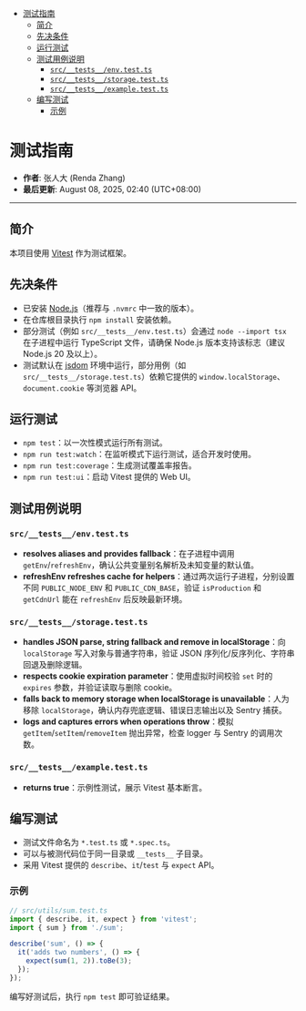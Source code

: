 <!-- START doctoc generated TOC please keep comment here to allow auto update -->
<!-- DON'T EDIT THIS SECTION, INSTEAD RE-RUN doctoc TO UPDATE -->

- [测试指南](#%E6%B5%8B%E8%AF%95%E6%8C%87%E5%8D%97)
  - [简介](#%E7%AE%80%E4%BB%8B)
  - [先决条件](#%E5%85%88%E5%86%B3%E6%9D%A1%E4%BB%B6)
  - [运行测试](#%E8%BF%90%E8%A1%8C%E6%B5%8B%E8%AF%95)
  - [测试用例说明](#%E6%B5%8B%E8%AF%95%E7%94%A8%E4%BE%8B%E8%AF%B4%E6%98%8E)
    - [`src/__tests__/env.test.ts`](#src__tests__envtestts)
    - [`src/__tests__/storage.test.ts`](#src__tests__storagetestts)
    - [`src/__tests__/example.test.ts`](#src__tests__exampletestts)
  - [编写测试](#%E7%BC%96%E5%86%99%E6%B5%8B%E8%AF%95)
    - [示例](#%E7%A4%BA%E4%BE%8B)

<!-- END doctoc generated TOC please keep comment here to allow auto update -->

# 测试指南

- **作者**: 张人大 (Renda Zhang)
- **最后更新**: August 08, 2025, 02:40 (UTC+08:00)

---

## 简介

本项目使用 [Vitest](https://vitest.dev/) 作为测试框架。

## 先决条件

- 已安装 [Node.js](https://nodejs.org/)（推荐与 `.nvmrc` 中一致的版本）。
- 在仓库根目录执行 `npm install` 安装依赖。
- 部分测试（例如 `src/__tests__/env.test.ts`）会通过 `node --import tsx` 在子进程中运行 TypeScript 文件，请确保 Node.js 版本支持该标志（建议 Node.js 20 及以上）。
- 测试默认在 [jsdom](https://github.com/jsdom/jsdom) 环境中运行，部分用例（如 `src/__tests__/storage.test.ts`）依赖它提供的 `window.localStorage`、`document.cookie` 等浏览器 API。

## 运行测试

- `npm test`：以一次性模式运行所有测试。
- `npm run test:watch`：在监听模式下运行测试，适合开发时使用。
- `npm run test:coverage`：生成测试覆盖率报告。
- `npm run test:ui`：启动 Vitest 提供的 Web UI。

## 测试用例说明

### `src/__tests__/env.test.ts`

- **resolves aliases and provides fallback**：在子进程中调用 `getEnv`/`refreshEnv`，确认公共变量别名解析及未知变量的默认值。
- **refreshEnv refreshes cache for helpers**：通过两次运行子进程，分别设置不同 `PUBLIC_NODE_ENV` 和 `PUBLIC_CDN_BASE`，验证 `isProduction` 和 `getCdnUrl` 能在 `refreshEnv` 后反映最新环境。

### `src/__tests__/storage.test.ts`

- **handles JSON parse, string fallback and remove in localStorage**：向 `localStorage` 写入对象与普通字符串，验证 JSON 序列化/反序列化、字符串回退及删除逻辑。
- **respects cookie expiration parameter**：使用虚拟时间校验 `set` 时的 `expires` 参数，并验证读取与删除 cookie。
- **falls back to memory storage when localStorage is unavailable**：人为移除 `localStorage`，确认内存兜底逻辑、错误日志输出以及 Sentry 捕获。
- **logs and captures errors when operations throw**：模拟 `getItem`/`setItem`/`removeItem` 抛出异常，检查 logger 与 Sentry 的调用次数。

### `src/__tests__/example.test.ts`

- **returns true**：示例性测试，展示 Vitest 基本断言。

## 编写测试

- 测试文件命名为 `*.test.ts` 或 `*.spec.ts`。
- 可以与被测代码位于同一目录或 `__tests__` 子目录。
- 采用 Vitest 提供的 `describe`、`it`/`test` 与 `expect` API。

### 示例

```ts
// src/utils/sum.test.ts
import { describe, it, expect } from 'vitest';
import { sum } from './sum';

describe('sum', () => {
  it('adds two numbers', () => {
    expect(sum(1, 2)).toBe(3);
  });
});
```

编写好测试后，执行 `npm test` 即可验证结果。
